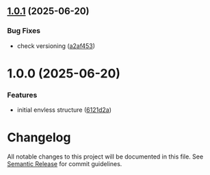 ## [1.0.1](https://github.com/ArlindMaliqi/envless-repo/compare/v1.0.0...v1.0.1) (2025-06-20)


### Bug Fixes

* check versioning ([a2af453](https://github.com/ArlindMaliqi/envless-repo/commit/a2af453d232b5d4f26bc1fffb65390dc0cddd972))

# 1.0.0 (2025-06-20)


### Features

* initial envless structure ([6121d2a](https://github.com/ArlindMaliqi/envless-repo/commit/6121d2a601ba142923db324e3bbfa159706e615c))

# Changelog

All notable changes to this project will be documented in this file. See [Semantic Release](https://github.com/semantic-release/semantic-release) for commit guidelines.
